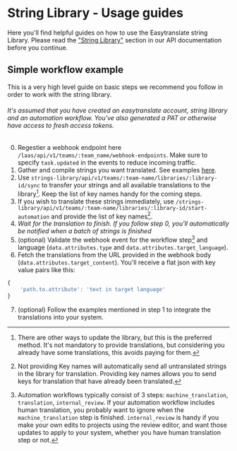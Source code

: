 # String Library - Usage guides

Here you'll find helpful guides on how to use the Easytranslate string Library.
Please read the ["String Library"](https://documenter.getpostman.com/view/7540275/SWECVaCX?version=latest#27e35853-7dbb-44bf-ba27-955afa2ed7d9) section in our API documentation before you continue.

## Simple workflow example
This is a very high level guide on basic steps we recommend you follow in order to work with the string library.
###### *It's assumed that you have created an easytranslate account, string library and an automation workflow. You've also generated a PAT or otherwise have access to fresh access tokens.*

0. Regestier a webhook endpoint here `/laas/api/v1/teams/:team_name/webhook-endpoints`. Make sure to specify `task.updated` in the events to reduce incoming traffic.
1. Gather and compile strings you want translated. See examples [here](code_examples/README.md).
2. Use `strings-library/api/v1/teams/:team-name/libraries/:library-id/sync` to transfer your strings and all available translations to the library[^1]. Keep the list of key names handy for the coming steps.
3. If you wish to translate these strings immediately, use `/strings-library/api/v1/teams/:team-name/libraries/:library-id/start-automation` and provide the list of key names[^2].
4. _Wait for the translation to finish. If you follow step 0, you'll automatically be notified when a batch of strings is finished_
5. (optional) Validate the webhook event for the workflow step[^3] and language (`data.attributes.type` and `data.attributes.target_language`).
6. Fetch the translations from the URL provided in the webhook body (`data.attributes.target_content`). You'll receive a flat json with key value pairs like this:
```javascript
{
    'path.to.attribute': 'text in target language'
}
``` 
7. (optional) Follow the examples mentioned in step 1 to integrate the translations into your system.

[^1]: There are other ways to update the library, but this is the preferred method. It's not mandatory to provide translations, but considering you already have some translations, this avoids paying for them.
[^2]: Not providing Key names will automatically send all untranslated strings in the library for translation. Providing key names allows you to send keys for translation that have already been translated.
[^3]: Automation workflows typically consist of 3 steps: `machine_translation`, `translation`, `internal_review`. If your automation workflow includes human translation, you probably want to ignore when the `machine_translation` step is finished. `internal_review` is handy if you make your own edits to projects using the review editor, and want those updates to apply to your system, whether you have human translation step or not.